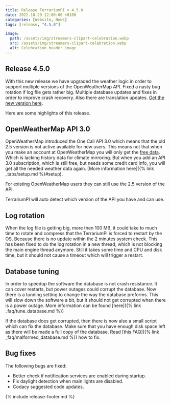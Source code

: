 ```yaml
---
title: Release TerrariumPI v 4.5.0
date: 2022-10-29 12:00:00 +0100
categories: [Website, News]
tags: [release, "4.5.0"]

image:
  path: /assets/img/streamers-clipart-celebration.webp
  src: /assets/img/streamers-clipart-celebration.webp
  alt: Celebration header image
---
```


## Release 4.5.0

With this new release we have upgraded the weather logic in order to support multiple versions of the OpenWeatherMap API. Fixed a nasty bug rotation if log file gets rather big. Multiple database updates and fixes in order to improve crash recovery. Also there are translation updates. [Get the new version here](https://github.com/theyosh/TerrariumPI/releases/tag/4.5.0).

Here are some highlights of this release.

## OpenWeatherMap API 3.0

OpenWeatherMap introduced the One Call API 3.0 which means that the old 2.5 version is not active available for new users. This means not that when you make an account at OpenWeatherMap you will only get the [free data](https://openweathermap.org/price). Which is lacking history data for climate mirroring. But when you add an API 3.0 subscription, which is still free, but needs some credit card info, you will get all the needed weather data again. [More information here]({% link _tabs/setup.md %}#setup).

For existing OpenWeatherMap users they can still use the 2.5 version of the API.

TerrariumPI will auto detect which version of the API you have and can use.

## Log rotation

When the log file is getting big, more then 100 MB, it could take to much time to rotate and compress that the TerrariumPI is forced to restart by the OS. Because there is no update within the 2 minutes system check. This has been fixed to do the log rotation in a new thread, which is not blocking the main engine thread anymore. Still it takes some time and CPU and disk time, but it should not cause a timeout which will trigger a restart.

## Database tuning

In order to speedup the software the database is not crash resistance. It can cover restarts, but power outages could corrupt the database. Now there is a tunning setting to change the way the database preforms. This will slow down the software a bit, but it should not get corrupted when there is a power outage. More information can be found [here]({% link _faq/tune_database.md %})

If the database does get corrupted, then there is now also a small script which can fix the database. Make sure that you have enough disk space left as there will be made a full copy of the database. Read [this FAQ]({% link _faq/malformed_database.md %}) how to fix.

## Bug fixes

The following bugs are fixed:

- Better check if notification services are enabled during startup.
- Fix daylight detection when main lights are disabled.
- Codacy suggested code updates.

{% include release-footer.md %}
